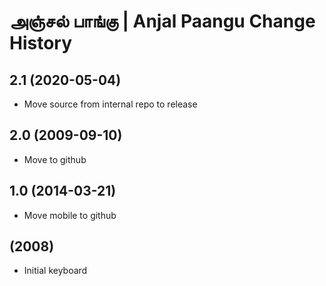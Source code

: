 அஞ்சல் பாங்கு | Anjal Paangu Change History
====================

2.1 (2020-05-04)
----------------
* Move source from internal repo to release

2.0 (2009-09-10)
----------------------
* Move to github

1.0 (2014-03-21)
----------------------
* Move mobile to github

(2008)
----------------------
* Initial keyboard
